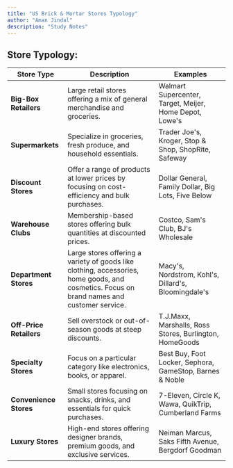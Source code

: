 ```yaml
---
title: "US Brick & Mortar Stores Typology"
author: "Aman Jindal"
description: "Study Notes"
---
```


## Store Typology:

| **Store Type**          | **Description**                                                                                              | **Examples**                                              |
|--------------------------|--------------------------------------------------------------------------------------------------------------|-----------------------------------------------------------|
| **Big-Box Retailers**    | Large retail stores offering a mix of general merchandise and groceries.                                     | Walmart Supercenter, Target, Meijer, Home Depot, Lowe's    |
| **Supermarkets**         | Specialize in groceries, fresh produce, and household essentials.                                             | Trader Joe's, Kroger, Stop & Shop, ShopRite, Safeway       |
| **Discount Stores**      | Offer a range of products at lower prices by focusing on cost-efficiency and bulk purchases.                  | Dollar General, Family Dollar, Big Lots, Five Below        |
| **Warehouse Clubs**      | Membership-based stores offering bulk quantities at discounted prices.                                       | Costco, Sam's Club, BJ's Wholesale                        |
| **Department Stores**    | Large stores offering a variety of goods like clothing, accessories, home goods, and cosmetics. Focus on brand names and customer service. | Macy's, Nordstrom, Kohl's, Dillard's, Bloomingdale's       |
| **Off-Price Retailers**  | Sell overstock or out-of-season goods at steep discounts.                                                   | T.J.Maxx, Marshalls, Ross Stores, Burlington, HomeGoods    |
| **Specialty Stores**     | Focus on a particular category like electronics, books, or apparel.                                          | Best Buy, Foot Locker, Sephora, GameStop, Barnes & Noble   |
| **Convenience Stores**   | Small stores focusing on snacks, drinks, and essentials for quick purchases.                                | 7-Eleven, Circle K, Wawa, QuikTrip, Cumberland Farms       |
| **Luxury Stores**        | High-end stores offering designer brands, premium goods, and exclusive services.                            | Neiman Marcus, Saks Fifth Avenue, Bergdorf Goodman         |